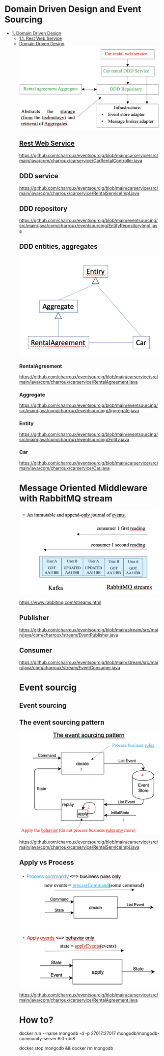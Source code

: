 # Domain Driven Design and Event Sourcing

<div id="user-content-toc">
  <ul>
    <li><a href="#domain-driven-design">1. Domain Driven Design</a>
        <ul>
            <li><a href="#rest-web-service">1.1. Rest Web Service</a></li>
            <li><a href="#ddd-service>1.2. DDD service</a></li>
        </ul>
    </li>
  </ul>
</div>

## Domain Driven Design

<img src="images/ddd_archi.png">

## Rest Web Service
https://github.com/charroux/eventsourcig/blob/main/carservice/src/main/java/com/charroux/carservice/CarRentalController.java

## DDD service
https://github.com/charroux/eventsourcig/blob/main/carservice/src/main/java/com/charroux/carservice/RentalServiceImpl.java

## DDD repository
https://github.com/charroux/eventsourcig/blob/main/eventsourcing/src/main/java/com/charroux/eventsourcing/EntityRepositoryImpl.java

## DDD entities, aggregates
<img src="images/entity_aggregate.png">

### RentalAgreement
https://github.com/charroux/eventsourcig/blob/main/carservice/src/main/java/com/charroux/carservice/RentalAgreement.java
### Aggregate
https://github.com/charroux/eventsourcig/blob/main/eventsourcing/src/main/java/com/charroux/eventsourcing/Aggregate.java
### Entity
https://github.com/charroux/eventsourcig/blob/main/eventsourcing/src/main/java/com/charroux/eventsourcing/Entity.java
### Car
https://github.com/charroux/eventsourcig/blob/main/carservice/src/main/java/com/charroux/carservice/Car.java

# Message Oriented Middleware with RabbitMQ stream
<img src="images/rabbitmq_stream.png">

https://www.rabbitmq.com/streams.html

## Publisher
https://github.com/charroux/eventsourcig/blob/main/stream/src/main/java/com/charroux/stream/EventPublisher.java
## Consumer
https://github.com/charroux/eventsourcig/blob/main/stream/src/main/java/com/charroux/stream/EventConsumer.java

# Event sourcig
## Event sourcing

## The event sourcing pattern
<img src="images/eventsourcing_pattern.png">

https://github.com/charroux/eventsourcig/blob/main/carservice/src/main/java/com/charroux/carservice/RentalServiceImpl.java

## Apply vs Process
<img src="images/apply_vs_process.png">

https://github.com/charroux/eventsourcig/blob/main/carservice/src/main/java/com/charroux/carservice/RentalAgreement.java

# How to?

docker run --name mongodb -d -p 27017:27017 mongodb/mongodb-community-server:6.0-ubi8

docker stop mongodb && docker rm mongodb

